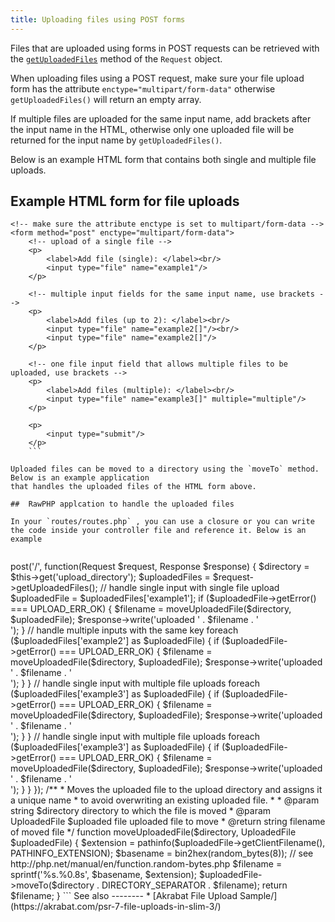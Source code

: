 ```yaml
---
title: Uploading files using POST forms
---
```


Files that are uploaded using forms in POST requests can be retrieved with the
[`getUploadedFiles`](/docs/objects/request.html#uploaded-files) method of the
`Request` object.

When uploading files using a POST request, make sure your file upload form has the
attribute `enctype="multipart/form-data"` otherwise `getUploadedFiles()` will return an empty array.

If multiple files are uploaded for the same input name, add brackets after the input name in the HTML, otherwise
only one uploaded file will be returned for the input name by `getUploadedFiles()`.

Below is an example HTML form that contains both single and multiple file uploads.

## Example HTML form for file uploads

```
<!-- make sure the attribute enctype is set to multipart/form-data -->
<form method="post" enctype="multipart/form-data">
    <!-- upload of a single file -->
    <p>
        <label>Add file (single): </label><br/>
        <input type="file" name="example1"/>
    </p>

    <!-- multiple input fields for the same input name, use brackets -->
    <p>
        <label>Add files (up to 2): </label><br/>
        <input type="file" name="example2[]"/><br/>
        <input type="file" name="example2[]"/>
    </p>

    <!-- one file input field that allows multiple files to be uploaded, use brackets -->
    <p>
        <label>Add files (multiple): </label><br/>
        <input type="file" name="example3[]" multiple="multiple"/>
    </p>

    <p>
        <input type="submit"/>
    </p>
    ```

Uploaded files can be moved to a directory using the `moveTo` method. Below is an example application
that handles the uploaded files of the HTML form above.

##  RawPHP applcation to handle the uploaded files

In your `routes/routes.php` , you can use a closure or you can write the code inside your controller file and reference it. Below is an example 


```
<?php
$app->post('/', function(Request $request, Response $response) {
    $directory = $this->get('upload_directory');

    $uploadedFiles = $request->getUploadedFiles();

    // handle single input with single file upload
    $uploadedFile = $uploadedFiles['example1'];
    if ($uploadedFile->getError() === UPLOAD_ERR_OK) {
        $filename = moveUploadedFile($directory, $uploadedFile);
        $response->write('uploaded ' . $filename . '<br/>');
    }


    // handle multiple inputs with the same key
    foreach ($uploadedFiles['example2'] as $uploadedFile) {
        if ($uploadedFile->getError() === UPLOAD_ERR_OK) {
            $filename = moveUploadedFile($directory, $uploadedFile);
            $response->write('uploaded ' . $filename . '<br/>');
        }
    }

    // handle single input with multiple file uploads
    foreach ($uploadedFiles['example3'] as $uploadedFile) {
        if ($uploadedFile->getError() === UPLOAD_ERR_OK) {
            $filename = moveUploadedFile($directory, $uploadedFile);
            $response->write('uploaded ' . $filename . '<br/>');
        }
    }

    // handle single input with multiple file uploads
    foreach ($uploadedFiles['example3'] as $uploadedFile) {
        if ($uploadedFile->getError() === UPLOAD_ERR_OK) {
            $filename = moveUploadedFile($directory, $uploadedFile);
            $response->write('uploaded ' . $filename . '<br/>');
        }
    }
});

/**
 * Moves the uploaded file to the upload directory and assigns it a unique name
 * to avoid overwriting an existing uploaded file.
 *
 * @param string $directory directory to which the file is moved
 * @param UploadedFile $uploaded file uploaded file to move
 * @return string filename of moved file
 */
function moveUploadedFile($directory, UploadedFile $uploadedFile)
{
    $extension = pathinfo($uploadedFile->getClientFilename(), PATHINFO_EXTENSION);
    $basename = bin2hex(random_bytes(8)); // see http://php.net/manual/en/function.random-bytes.php
    $filename = sprintf('%s.%0.8s', $basename, $extension);

    $uploadedFile->moveTo($directory . DIRECTORY_SEPARATOR . $filename);

    return $filename;
}

```

See also
--------
* [Akrabat File Upload Sample/](https://akrabat.com/psr-7-file-uploads-in-slim-3/)
